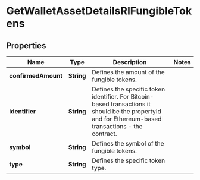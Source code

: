 

# GetWalletAssetDetailsRIFungibleTokens


## Properties

Name | Type | Description | Notes
------------ | ------------- | ------------- | -------------
**confirmedAmount** | **String** | Defines the amount of the fungible tokens. | 
**identifier** | **String** | Defines the specific token identifier. For Bitcoin-based transactions it should be the propertyId and for Ethereum-based transactions - the contract. | 
**symbol** | **String** | Defines the symbol of the fungible tokens. | 
**type** | **String** | Defines the specific token type. | 



